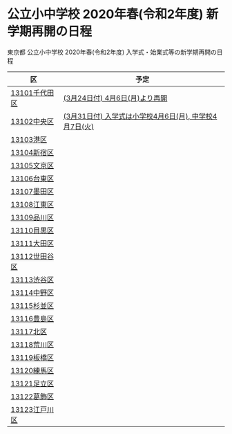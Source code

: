 # 公立小中学校 2020年春(令和2年度) 新学期再開の日程

東京都 公立小中学校 2020年春(令和2年度) 入学式・始業式等の新学期再開の日程

| 区            | 予定    |
| ------------- | ------- |
| [13101千代田区](https://github.com/socv/socv.github.io/issues/1) |[(3月24日付) 4月6日(月)より再開](https://www.city.chiyoda.lg.jp/documents/19363/gakko-shingakkitaio_1.pdf)
| [13102中央区  ](https://github.com/socv/socv.github.io/issues/2) |[(3月31日付) 入学式は小学校4月6日(月), 中学校4月7日(火)](https://www.city.chuo.lg.jp/kosodate/gakkokyouiku/rinzikyuukou.html)
| [13103港区    ](https://github.com/socv/socv.github.io/issues/3) |
| [13104新宿区  ](https://github.com/socv/socv.github.io/issues/4) |
| [13105文京区  ](https://github.com/socv/socv.github.io/issues/5) |
| [13106台東区  ](https://github.com/socv/socv.github.io/issues/6) |
| [13107墨田区  ](https://github.com/socv/socv.github.io/issues/7) |
| [13108江東区  ](https://github.com/socv/socv.github.io/issues/8) |
| [13109品川区  ](https://github.com/socv/socv.github.io/issues/9) |
| [13110目黒区  ](https://github.com/socv/socv.github.io/issues/10) |
| [13111大田区  ](https://github.com/socv/socv.github.io/issues/11) |
| [13112世田谷区](https://github.com/socv/socv.github.io/issues/12) |
| [13113渋谷区  ](https://github.com/socv/socv.github.io/issues/13) |
| [13114中野区  ](https://github.com/socv/socv.github.io/issues/14) |
| [13115杉並区  ](https://github.com/socv/socv.github.io/issues/15) |
| [13116豊島区  ](https://github.com/socv/socv.github.io/issues/16) |
| [13117北区    ](https://github.com/socv/socv.github.io/issues/17) |
| [13118荒川区  ](https://github.com/socv/socv.github.io/issues/18) |
| [13119板橋区  ](https://github.com/socv/socv.github.io/issues/19) |
| [13120練馬区  ](https://github.com/socv/socv.github.io/issues/20) |
| [13121足立区  ](https://github.com/socv/socv.github.io/issues/21) |
| [13122葛飾区  ](https://github.com/socv/socv.github.io/issues/22) |
| [13123江戸川区](https://github.com/socv/socv.github.io/issues/23) |
